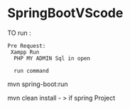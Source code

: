 # SpringBootVScode

  TO run :
  
    Pre Request:
     Xampp Run 
      PHP MY ADMIN Sql in open 
      
      run command 
 mvn spring-boot:run
 
  mvn clean install - > if spring Project 
